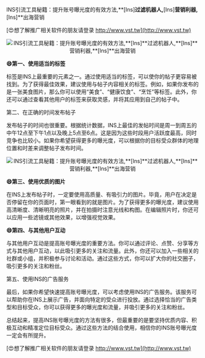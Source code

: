 INS引流工具秘籍：提升账号曝光度的有效方法,**[Ins]**过滤机器人,**[Ins]**营销利器,**[Ins]**出海营销

[😍想了解推广相关软件的朋友请登录 http://www.vst.tw](http://www.vst.tw)

 <center><img src="https://vst.tw/MP4/tuiguang/png/7.png" alt="INS引流工具秘籍：提升账号曝光度的有效方法,**[Ins]**过滤机器人,**[Ins]**营销利器,**[Ins]**出海营销"></center>

**😄第一、使用适当的标签**

标签是INS上最重要的元素之一。通过使用适当的标签，可以使你的帖子更容易被找到。为了获得最佳效果，建议使用与帖子内容相关的标签。例如，如果你发布的是一张美食图片，那么你可以使用“美食”、“健康饮食”、“烹饪”等标签。此外，你还可以通过查看其他用户的标签来获取灵感，并将其应用到自己的帖子中。

第二、在正确的时间发布帖子

发布帖子的时间也很重要。根据统计数据，INS上最佳的发帖时间是周一到周五的中午12点至下午1点以及晚上5点至6点。这是因为这些时段用户活跃度最高，同时竞争也比较小。如果你希望获得更多的曝光度，可以根据你的目标受众群体的地理位置和时差来调整帖子发布时间。

 <center><img src="https://vst.tw/MP4/tuiguang/png/8.png" alt="INS引流工具秘籍：提升账号曝光度的有效方法,**[Ins]**过滤机器人,**[Ins]**营销利器,**[Ins]**出海营销"></center>

**😄第三、使用优质的图片**

在INS上发布帖子时，一定要使用高质量、有吸引力的图片。毕竟，用户在决定是否停留在你的页面时，第一眼看到的就是图片。为了获得更多的曝光度，建议使用高清晰度、清晰明亮的照片，并在拍摄时注意光线和构图。在编辑照片时，你还可以应用一些滤镜或其他效果，以增强视觉效果。

**😄第四、与其他用户互动**

与其他用户互动是提高账号曝光度的重要方法。你可以通过评论、点赞、分享等方式与其他用户互动，以此吸引更多的关注和流量。此外，你还可以加入一些相关的社群或小组，并积极参与讨论和活动。通过这些方式，你可以扩大你的社交圈子，吸引更多的关注和粉丝。

第五、使用INS的广告服务

最后，如果你希望快速提高账号曝光度，可以考虑使用INS的广告服务。该服务可以帮助你在INS上展示广告，并面向特定的受众进行投放。通过选择恰当的广告类型和目标受众，你可以获得更多的曝光度和流量，并吸引更多的关注和粉丝。

总结起来，提高INS账号曝光度的方法有很多，但最重要的是要坚持优质内容、积极互动和精准定位目标受众。通过这些方法的结合使用，相信你的INS账号曝光度一定会有所提升。

[😍想了解推广相关软件的朋友请登录 http://www.vst.tw](http://www.vst.tw)



